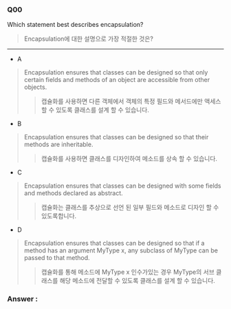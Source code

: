 ### Q00

Which statement best describes encapsulation?  
> Encapsulation에 대한 설명으로 가장 적절한 것은?

---

* A  
> Encapsulation ensures that classes can be designed so that only certain fields and methods of an object are accessible from other objects.  
>> 캡슐화를 사용하면 다른 객체에서 객체의 특정 필드와 메서드에만 액세스 할 수 있도록 클래스를 설계 할 수 있습니다.  

* B  
> Encapsulation ensures that classes can be designed so that their methods are inheritable.  
>> 캡슐화를 사용하면 클래스를 디자인하여 메소드를 상속 할 수 있습니다.  

* C  
> Encapsulation ensures that classes can be designed with some fields and methods declared as abstract.  
>> 캡슐화는 클래스를 추상으로 선언 된 일부 필드와 메소드로 디자인 할 수 있도록합니다.  

* D  
> Encapsulation ensures that classes can be designed so that if a method has an argument MyType x, any subclass of MyType can be passed to that method.  
>> 캡슐화를 통해 메소드에 MyType x 인수가있는 경우 MyType의 서브 클래스를 해당 메소드에 전달할 수 있도록 클래스를 설계 할 수 있습니다.  


### Answer : 

